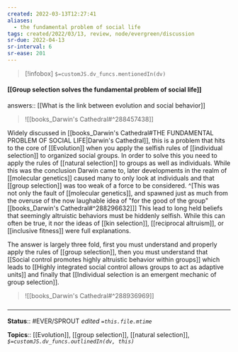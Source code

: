 ```yaml
---
created: 2022-03-13T12:27:41 
aliases:
  - the fundamental problem of social life
tags: created/2022/03/13, review, node/evergreen/discussion
sr-due: 2022-04-13
sr-interval: 6
sr-ease: 201
---
```

> [!infobox]
`$=customJS.dv_funcs.mentionedIn(dv)`

#### [[Group selection solves the fundamental problem of social life]] 

answers:: [[What is the link between evolution and social behavior]]

> ![[books_Darwin's Cathedral#^288457438]]

Widely discussed in [[books_Darwin's Cathedral#THE FUNDAMENTAL PROBLEM OF SOCIAL LIFE|Darwin's Cathedral]], this is a problem that hits to the core of [[Evolution]] when you apply the selfish rules of [[individual selection]] to organized social groups.
In order to solve this you need to apply the rules of [[natural selection]] to groups as well as individuals.
While this was the conclusion Darwin came to, 
later developments in the realm of [[molecular genetics]] caused many to only look at individuals and that [[group selection]] was too weak of a force to be considered.
^[This was not only the fault of [[molecular genetics]], and spawned just as much from the overuse of the now laughable idea of "for the good of the group" [[books_Darwin's Cathedral#^288296632]]]
This lead to long held beliefs that seemingly altruistic behaviors must be hiddenly selfish.
While this can often be true, it nor the ideas of [[kin selection]], [[reciprocal altruism]], or [[inclusive fitness]] were full explanations.

The answer is largely three fold, 
first you must understand and properly apply the rules of [[group selection]],
then you must understand that
[[Social control promotes highly altruistic behavior within groups]]
which leads to
[[Highly integrated social control allows groups to act as adaptive units]]
and finally that
[[Individual selection is an emergent mechanic of group selection]].

> ![[books_Darwin's Cathedral#^288936969]]

### <hr class="footnote"/>

**Status**:: #EVER/SPROUT 
*edited `=this.file.mtime`*

**Topics**:: [[Evolution]], [[group selection]], [[natural selection]], 
*`$=customJS.dv_funcs.outlinedIn(dv, this)`*
